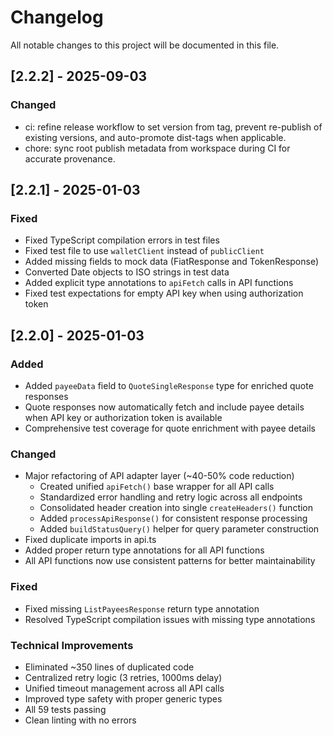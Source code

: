 # Changelog

All notable changes to this project will be documented in this file.

## [2.2.2] - 2025-09-03

### Changed
- ci: refine release workflow to set version from tag, prevent re-publish of existing versions, and auto-promote dist-tags when applicable.
- chore: sync root publish metadata from workspace during CI for accurate provenance.

## [2.2.1] - 2025-01-03

### Fixed
- Fixed TypeScript compilation errors in test files
- Fixed test file to use `walletClient` instead of `publicClient`  
- Added missing fields to mock data (FiatResponse and TokenResponse)
- Converted Date objects to ISO strings in test data
- Added explicit type annotations to `apiFetch` calls in API functions
- Fixed test expectations for empty API key when using authorization token

## [2.2.0] - 2025-01-03

### Added
- Added `payeeData` field to `QuoteSingleResponse` type for enriched quote responses
- Quote responses now automatically fetch and include payee details when API key or authorization token is available
- Comprehensive test coverage for quote enrichment with payee details

### Changed
- Major refactoring of API adapter layer (~40-50% code reduction)
  - Created unified `apiFetch()` base wrapper for all API calls
  - Standardized error handling and retry logic across all endpoints
  - Consolidated header creation into single `createHeaders()` function
  - Added `processApiResponse()` for consistent response processing
  - Added `buildStatusQuery()` helper for query parameter construction
- Fixed duplicate imports in api.ts
- Added proper return type annotations for all API functions
- All API functions now use consistent patterns for better maintainability

### Fixed
- Fixed missing `ListPayeesResponse` return type annotation
- Resolved TypeScript compilation issues with missing type annotations

### Technical Improvements
- Eliminated ~350 lines of duplicated code
- Centralized retry logic (3 retries, 1000ms delay) 
- Unified timeout management across all API calls
- Improved type safety with proper generic types
- All 59 tests passing
- Clean linting with no errors
